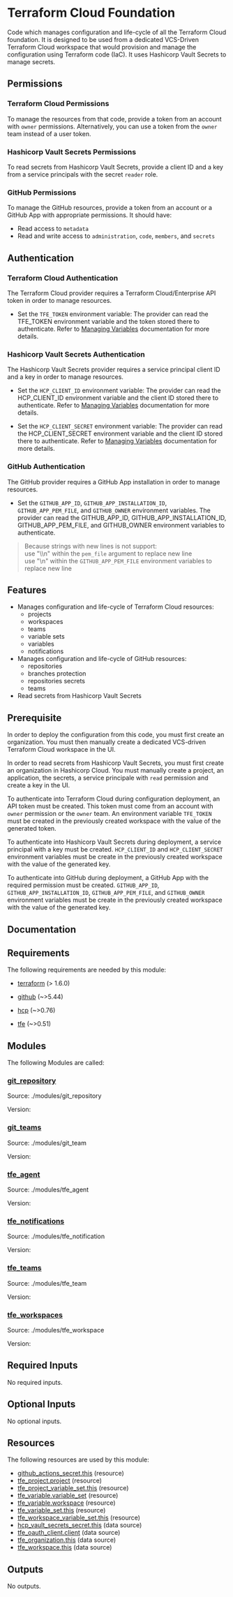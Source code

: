 <!-- BEGIN_TF_DOCS -->
# Terraform Cloud Foundation

Code which manages configuration and life-cycle of all the Terraform Cloud
foundation. It is designed to be used from a dedicated VCS-Driven Terraform
Cloud workspace that would provision and manage the configuration using
Terraform code (IaC). It uses Hashicorp Vault Secrets to manage secrets.

## Permissions

### Terraform Cloud Permissions

To manage the resources from that code, provide a token from an account with
`owner` permissions. Alternatively, you can use a token from the `owner` team
instead of a user token.

### Hashicorp Vault Secrets Permissions

To read secrets from Hashicorp Vault Secrets, provide a client ID and a key
from a service principals with the secret `reader` role.

### GitHub Permissions

To manage the GitHub resources, provide a token from an account or a GitHub App with
appropriate permissions. It should have:

* Read access to `metadata`
* Read and write access to `administration`, `code`, `members`, and `secrets`

## Authentication

### Terraform Cloud Authentication

The Terraform Cloud provider requires a Terraform Cloud/Enterprise API token in
order to manage resources.

* Set the `TFE_TOKEN` environment variable: The provider can read the TFE\_TOKEN
environment variable and the token stored there to authenticate. Refer to
[Managing Variables](https://developer.hashicorp.com/terraform/cloud-docs/workspaces/variables/managing-variables) documentation for more details.

### Hashicorp Vault Secrets Authentication

The Hashicorp Vault Secrets provider requires a service principal client ID and
a key in order to manage resources.

* Set the `HCP_CLIENT_ID` environment variable: The provider can read the HCP\_CLIENT\_ID
environment variable and the client ID stored there to authenticate. Refer to
[Managing Variables](https://developer.hashicorp.com/terraform/cloud-docs/workspaces/variables/managing-variables) documentation for more details.

* Set the `HCP_CLIENT_SECRET` environment variable: The provider can read the HCP\_CLIENT\_SECRET
environment variable and the client ID stored there to authenticate. Refer to
[Managing Variables](https://developer.hashicorp.com/terraform/cloud-docs/workspaces/variables/managing-variables) documentation for more details.

### GitHub Authentication

The GitHub provider requires a GitHub App installation in order to manage resources.

* Set the `GITHUB_APP_ID`, `GITHUB_APP_INSTALLATION_ID`, `GITHUB_APP_PEM_FILE`, and `GITHUB_OWNER`
environment variables. The provider can read the GITHUB\_APP\_ID, GITHUB\_APP\_INSTALLATION\_ID,
GITHUB\_APP\_PEM\_FILE, and GITHUB\_OWNER environment variables to authenticate.

> Because strings with new lines is not support:</br>
> use "\\\n" within the `pem_file` argument to replace new line</br>
> use "\n" within the `GITHUB_APP_PEM_FILE` environment variables to replace new line</br>

## Features

* Manages configuration and life-cycle of Terraform Cloud resources:
  * projects
  * workspaces
  * teams
  * variable sets
  * variables
  * notifications
* Manages configuration and life-cycle of GitHub resources:
  * repositories
  * branches protection
  * repositories secrets
  * teams
* Read secrets from Hashicorp Vault Secrets

## Prerequisite

In order to deploy the configuration from this code, you must first create
an organization. You must then manually create a dedicated VCS-driven
Terraform Cloud workspace in the UI.

In order to read secrets from Hashicorp Vault Secrets, you must first create
an organization in Hashicorp Cloud. You must manually create a project, an
application, the secrets, a service principale with `read` permission
and create a key in the UI.

To authenticate into Terraform Cloud during configuration deployment, an
API token must be created. This token must come from an account with `owner`
permission or the `owner` team. An environment variable `TFE_TOKEN` must be
created in the previously created workspace with the value of the generated token.

To authenticate into Hashicorp Vault Secrets during deployment, a service
principal with a key must be created. `HCP_CLIENT_ID` and `HCP_CLIENT_SECRET`
environment variables must be create in the previously created workspace with
the value of the generated key.

To authenticate into GitHub during deployment, a GitHub App with the required
permission must be created. `GITHUB_APP_ID`, `GITHUB_APP_INSTALLATION_ID`,
`GITHUB_APP_PEM_FILE`, and `GITHUB_OWNER` environment variables must be create
in the previously created workspace with the value of the generated key.

## Documentation

## Requirements

The following requirements are needed by this module:

- <a name="requirement_terraform"></a> [terraform](#requirement\_terraform) (> 1.6.0)

- <a name="requirement_github"></a> [github](#requirement\_github) (~>5.44)

- <a name="requirement_hcp"></a> [hcp](#requirement\_hcp) (~>0.76)

- <a name="requirement_tfe"></a> [tfe](#requirement\_tfe) (~>0.51)

## Modules

The following Modules are called:

### <a name="module_git_repository"></a> [git\_repository](#module\_git\_repository)

Source: ./modules/git_repository

Version:

### <a name="module_git_teams"></a> [git\_teams](#module\_git\_teams)

Source: ./modules/git_team

Version:

### <a name="module_tfe_agent"></a> [tfe\_agent](#module\_tfe\_agent)

Source: ./modules/tfe_agent

Version:

### <a name="module_tfe_notifications"></a> [tfe\_notifications](#module\_tfe\_notifications)

Source: ./modules/tfe_notification

Version:

### <a name="module_tfe_teams"></a> [tfe\_teams](#module\_tfe\_teams)

Source: ./modules/tfe_team

Version:

### <a name="module_tfe_workspaces"></a> [tfe\_workspaces](#module\_tfe\_workspaces)

Source: ./modules/tfe_workspace

Version:

## Required Inputs

No required inputs.

## Optional Inputs

No optional inputs.

## Resources

The following resources are used by this module:

- [github_actions_secret.this](https://registry.terraform.io/providers/integrations/github/latest/docs/resources/actions_secret) (resource)
- [tfe_project.project](https://registry.terraform.io/providers/hashicorp/tfe/latest/docs/resources/project) (resource)
- [tfe_project_variable_set.this](https://registry.terraform.io/providers/hashicorp/tfe/latest/docs/resources/project_variable_set) (resource)
- [tfe_variable.variable_set](https://registry.terraform.io/providers/hashicorp/tfe/latest/docs/resources/variable) (resource)
- [tfe_variable.workspace](https://registry.terraform.io/providers/hashicorp/tfe/latest/docs/resources/variable) (resource)
- [tfe_variable_set.this](https://registry.terraform.io/providers/hashicorp/tfe/latest/docs/resources/variable_set) (resource)
- [tfe_workspace_variable_set.this](https://registry.terraform.io/providers/hashicorp/tfe/latest/docs/resources/workspace_variable_set) (resource)
- [hcp_vault_secrets_secret.this](https://registry.terraform.io/providers/hashicorp/hcp/latest/docs/data-sources/vault_secrets_secret) (data source)
- [tfe_oauth_client.client](https://registry.terraform.io/providers/hashicorp/tfe/latest/docs/data-sources/oauth_client) (data source)
- [tfe_organization.this](https://registry.terraform.io/providers/hashicorp/tfe/latest/docs/data-sources/organization) (data source)
- [tfe_workspace.this](https://registry.terraform.io/providers/hashicorp/tfe/latest/docs/data-sources/workspace) (data source)

## Outputs

No outputs.

<!-- markdownlint-enable -->

<!-- END_TF_DOCS -->